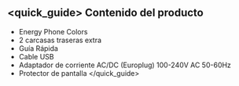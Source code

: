 ## <quick_guide> Contenido del producto

* Energy Phone Colors
* 2 carcasas traseras extra
* Guía Rápida
* Cable USB
* Adaptador de corriente AC/DC (Europlug) 100-240V AC 50-60Hz
* Protector de pantalla
</quick_guide>
